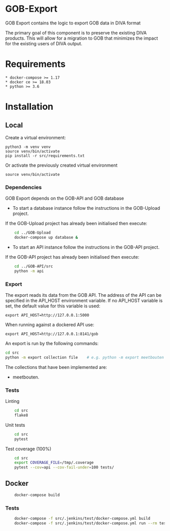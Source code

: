 # GOB-Export

GOB Export contains the logic to export GOB data in DIVA format

The primary goal of this component is to preserve the existing DIVA products.
This will allow for a migration to GOB that minimizes the impact for the existing users of DIVA output.

# Requirements

    * docker-compose >= 1.17
    * docker ce >= 18.03
    * python >= 3.6
    
# Installation

## Local

Create a virtual environment:

    python3 -m venv venv
    source venv/bin/activate
    pip install -r src/requirements.txt
    
Or activate the previously created virtual environment

    source venv/bin/activate

### Dependencies

GOB Export depends on the GOB-API and GOB database

- To start a database instance follow the instructions in the GOB-Upload project.

If the GOB-Upload project has already been initialised then execute:

```bash
    cd ../GOB-Upload
    docker-compose up database &
```

- To start an API instance follow the instructions in the GOB-API project.

If the GOB-API project has already been initialised then execute:

```bash
    cd ../GOB-API/src
    python -m api
```

### Export

The export reads its data from the GOB API.
The address of the API can be specified in the API_HOST environment variable.
If no API_HOST variable is set, the default value for this variable is used:

    export API_HOST=http://127.0.0.1:5000
    
When running against a dockered API use:

    export API_HOST=http://127.0.0.1:8141/gob

An export is run by the following commands:

```bash
cd src
python -m export collection file    # e.g. python -m export meetbouten /tmp/MBT_MEETBOUT.dat

```

The collections that have been implemented are:
- meetbouten.

### Tests

Linting
```bash
    cd src
    flake8
```

Unit tests
```bash
    cd src
    pytest
```

Test coverage (100%)
```bash
    cd src
    export COVERAGE_FILE=/tmp/.coverage
    pytest --cov=api --cov-fail-under=100 tests/
```

## Docker

```bash
    docker-compose build
```

### Tests

```bash
    docker-compose -f src/.jenkins/test/docker-compose.yml build
    docker-compose -f src/.jenkins/test/docker-compose.yml run --rm test
```

